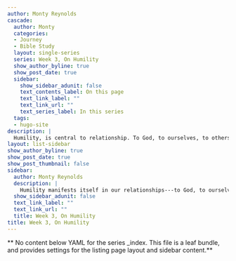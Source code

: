 ```yaml
---
author: Monty Reynolds
cascade:
  author: Monty
  categories:
  - Journey
  - Bible Study
  layout: single-series
  series: Week 3, On Humility
  show_author_byline: true
  show_post_date: true
  sidebar:
    show_sidebar_adunit: false
    text_contents_label: On this page
    text_link_label: ""
    text_link_url: ""
    text_series_label: In this series
  tags:
  - hugo-site
description: |
  Humility, is central to relationship. To God, to ourselves, to others. Humility towards God and others, is exercised through our trials, blessings, abilities, and achievements. We approach our relationships via humility. In other words, humility is undefinable, described and understood only by our lives. (Loosely paraphrased from page 69.)
layout: list-sidebar
show_author_byline: true
show_post_date: true
show_post_thumbnail: false
sidebar:
  author: Monty Reynolds
  description: |
    Humility manifests itself in our relationships---to God, to ourselves, to others. We are to be humble toward God and His word, humble in regard to trials and blessings that come our way, or abilities and achievements with which we are blessed, and humble toward other people. Humility is the proper attitude with which to approach all these relationships and circumstances. Like love, it defies adequate definition; it can be described and understood only as it is applied to everyday living. (Practices of Godliness, 69) 
  show_sidebar_adunit: false
  text_link_label: ""
  text_link_url: ""
  title: Week 3, On Humility
title: Week 3, On Humility 
---
```


** No content below YAML for the series _index. This file is a leaf bundle, and provides settings for the listing page layout and sidebar content.**
